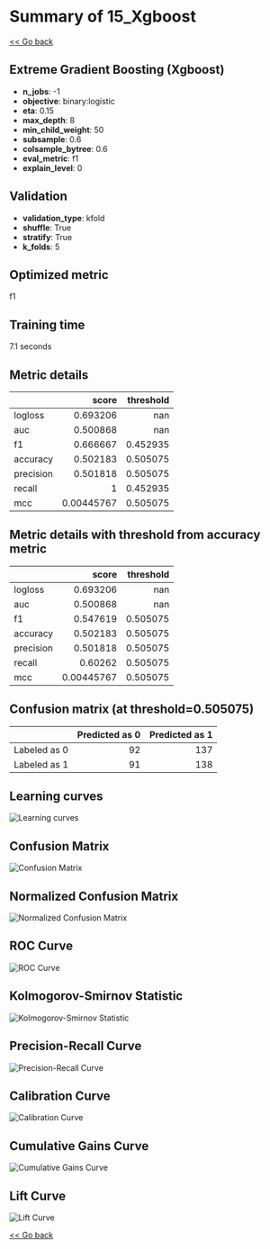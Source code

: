 # Summary of 15_Xgboost

[<< Go back](../README.md)


## Extreme Gradient Boosting (Xgboost)
- **n_jobs**: -1
- **objective**: binary:logistic
- **eta**: 0.15
- **max_depth**: 8
- **min_child_weight**: 50
- **subsample**: 0.6
- **colsample_bytree**: 0.6
- **eval_metric**: f1
- **explain_level**: 0

## Validation
 - **validation_type**: kfold
 - **shuffle**: True
 - **stratify**: True
 - **k_folds**: 5

## Optimized metric
f1

## Training time

7.1 seconds

## Metric details
|           |      score |   threshold |
|:----------|-----------:|------------:|
| logloss   | 0.693206   |  nan        |
| auc       | 0.500868   |  nan        |
| f1        | 0.666667   |    0.452935 |
| accuracy  | 0.502183   |    0.505075 |
| precision | 0.501818   |    0.505075 |
| recall    | 1          |    0.452935 |
| mcc       | 0.00445767 |    0.505075 |


## Metric details with threshold from accuracy metric
|           |      score |   threshold |
|:----------|-----------:|------------:|
| logloss   | 0.693206   |  nan        |
| auc       | 0.500868   |  nan        |
| f1        | 0.547619   |    0.505075 |
| accuracy  | 0.502183   |    0.505075 |
| precision | 0.501818   |    0.505075 |
| recall    | 0.60262    |    0.505075 |
| mcc       | 0.00445767 |    0.505075 |


## Confusion matrix (at threshold=0.505075)
|              |   Predicted as 0 |   Predicted as 1 |
|:-------------|-----------------:|-----------------:|
| Labeled as 0 |               92 |              137 |
| Labeled as 1 |               91 |              138 |

## Learning curves
![Learning curves](learning_curves.png)
## Confusion Matrix

![Confusion Matrix](confusion_matrix.png)


## Normalized Confusion Matrix

![Normalized Confusion Matrix](confusion_matrix_normalized.png)


## ROC Curve

![ROC Curve](roc_curve.png)


## Kolmogorov-Smirnov Statistic

![Kolmogorov-Smirnov Statistic](ks_statistic.png)


## Precision-Recall Curve

![Precision-Recall Curve](precision_recall_curve.png)


## Calibration Curve

![Calibration Curve](calibration_curve_curve.png)


## Cumulative Gains Curve

![Cumulative Gains Curve](cumulative_gains_curve.png)


## Lift Curve

![Lift Curve](lift_curve.png)



[<< Go back](../README.md)
